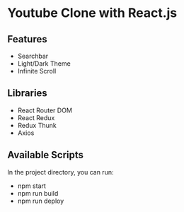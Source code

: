 # Youtube Clone with React.js

## Features

- Searchbar
- Light/Dark Theme
- Infinite Scroll

## Libraries

- React Router DOM
- React Redux
- Redux Thunk
- Axios

## Available Scripts

In the project directory, you can run:

- npm start
- npm run build
- npm run deploy
